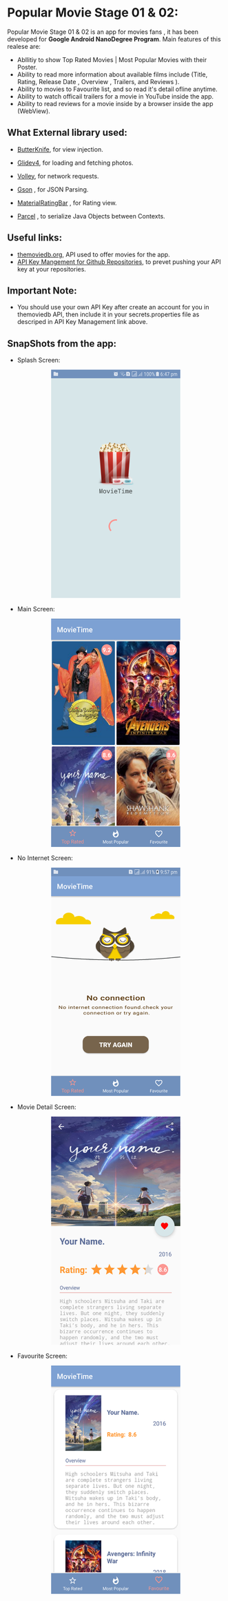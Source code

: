 # Popular Movie Stage 01 & 02:


Popular Movie Stage 01 & 02 is an app for movies fans , it has been developed for **Google Android NanoDegree Program**.
Main features of this realese are:
* Abllitiy to show Top Rated Movies | Most Popular Movies with their Poster.
* Ability to read more information about available films include (Title, Rating, Release Date , Overview , Trailers, and Reviews ).
* Ability to movies to Favourite list, and so read it's detail ofline anytime.
* Ability to watch officail trailers for a movie in YouTube inside the app.
* Ability to read reviews for a movie inside by a browser inside the app (WebView).


What External library used:
-------

* [ButterKnife](http://jakewharton.github.io/butterknife/), for view injection.

* [Glidev4](http://bumptech.github.io/glide/doc/getting-started.html), for loading and fetching photos.

* [Volley](https://developer.android.com/training/volley/index.html), for network requests.

* [Gson](https://github.com/google/gson) , for JSON Parsing.

* [MaterialRatingBar](https://github.com/DreaminginCodeZH/MaterialRatingBar) , for Rating view.

* [Parcel](https://github.com/johncarl81/parceler) , to serialize Java Objects between Contexts.


Useful links:
-------

* [themoviedb.org](https://www.themoviedb.org/documentation/api), API used to offer movies for the app. 
* [API Key Mangement for Github Repositories](https://gist.github.com/curioustechizen/9f7d745f9f5f51355bd6), to prevet pushing your API key at your repositories.

Important Note:
-------
* You should use your own API Key after create an account for you in themoviedb API, then include it in your secrets.properties file as descriped in API Key Management link above.

SnapShots from the app:
-------
* Splash Screen:

<p align="center">
  <img src="./images/activity_splash.png" width="300" height="530" />  
</p>

* Main Screen:

<p align="center">
  <img src="./images/activity_main%20.png" width="300" height="530" />
</p>

* No Internet Screen:

<p align="center">
  <img src="./images/screen_no_internet_en.png" width="300" height="530" />
</p>


* Movie Detail Screen:

<p align="center">
<img src="./images/activity_detail.png" width="300" height="530" />
</p>

* Favourite Screen:

<p align="center">
<img src="./images/activity_favourite.png" width="300" height="530" />
</p>




